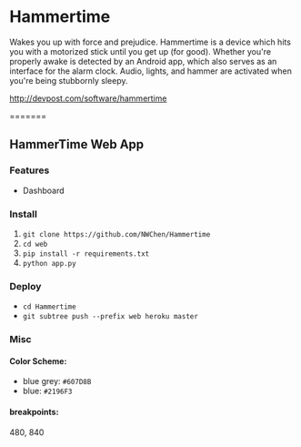 # Hammertime
Wakes you up with force and prejudice.
Hammertime is a device which hits you with a motorized stick until you get up (for good). Whether you're properly awake is detected by an Android app, which also serves as an interface for the alarm clock. Audio, lights, and hammer are activated when you're being stubbornly sleepy.

http://devpost.com/software/hammertime

=======
## HammerTime Web App
### Features
- Dashboard

### Install
1. `git clone https://github.com/NWChen/Hammertime`
2. `cd web`
3. `pip install -r requirements.txt`
4. `python app.py`

### Deploy
- `cd Hammertime`
- `git subtree push --prefix web heroku master`

### Misc
#### Color Scheme:
- blue grey: `#607D8B`
- blue: `#2196F3`
#### breakpoints:
480, 840
